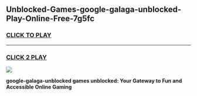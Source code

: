 
## Unblocked-Games-google-galaga-unblocked-Play-Online-Free-7g5fc
<h3>
<a href="https://premium76.site?title=google-galaga-unblocked&ref=26A">CLICK TO PLAY</a></h3>
<hr>

<h3>
<a href="https://premium76.site?title=google-galaga-unblocked&ref=26A">CLICK 2 PLAY</a>
  
</h3>

<a href="https://premium76.site?title=google-galaga-unblocked&ref=26A"><img src="https://clearcache.store/games.png"></a>


**google-galaga-unblocked games unblocked: Your Gateway to Fun and Accessible Online Gaming**
